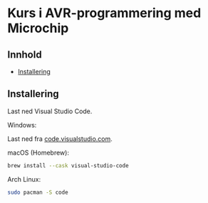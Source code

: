 # Kurs i AVR-programmering med Microchip
## Innhold
- [Installering](#installation)

## Installering
Last ned Visual Studio Code.

Windows:

Last ned fra [code.visualstudio.com](https://code.visualstudio.com/).


macOS (Homebrew):

```sh
brew install --cask visual-studio-code
```

Arch Linux:

```sh
sudo pacman -S code
```
